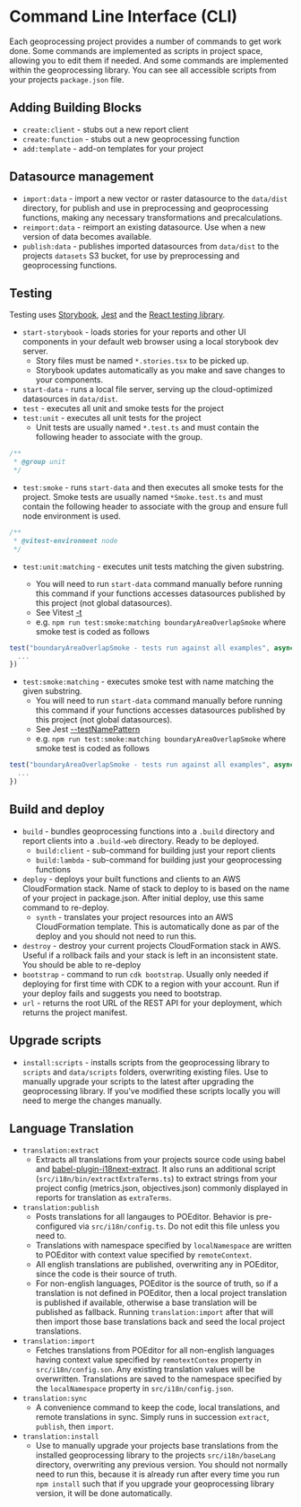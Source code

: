 # Command Line Interface (CLI)

Each geoprocessing project provides a number of commands to get work done.  Some commands are implemented as scripts in project space, allowing you to edit them if needed.  And some commands are implemented within the geoprocessing library.  You can see all accessible scripts from your projects `package.json` file.

## Adding Building Blocks

* `create:client` - stubs out a new report client
* `create:function` - stubs out a new geoprocessing function
* `add:template` - add-on templates for your project

## Datasource management

* `import:data` - import a new vector or raster datasource to the `data/dist` directory, for publish and use in preprocessing and geoprocessing functions, making any necessary transformations and precalculations.
* `reimport:data` - reimport an existing datasource.  Use when a new version of data becomes available.
* `publish:data` - publishes imported datasources from `data/dist` to the projects `datasets` S3 bucket, for use by preprocessing and geoprocessing functions.

## Testing

Testing uses [Storybook](https://storybook.js.org/), [Jest](https://jestjs.io/) and the [React testing library](https://testing-library.com/docs/react-testing-library/intro/).

* `start-storybook` - loads stories for your reports and other UI components in your default web browser using a local storybook dev server.
  * Story files must be named `*.stories.tsx` to be picked up.
  * Storybook updates automatically as you make and save changes to your components.
* `start-data` - runs a local file server, serving up the cloud-optimized datasources in `data/dist`.
* `test` - executes all unit and smoke tests for the project
* `test:unit` - executes all unit tests for the project
  * Unit tests are usually named `*.test.ts` and must contain the following header to associate with the group.

```typescript
/**
 * @group unit
 */
```

* `test:smoke` - runs `start-data` and then executes all smoke tests for the project.  Smoke tests are usually named `*Smoke.test.ts` and must contain the following header to associate with the group and ensure full node environment is used.

```typescript
/**
 * @vitest-environment node
 */
```

* `test:unit:matching` - executes unit tests matching the given substring.

  * You will need to run `start-data` command manually before running this command if your functions accesses datasources published by this project (not global datasources).
  * See Vitest [-t](https://vitest.dev/guide/cli#options)
  * e.g. `npm run test:smoke:matching boundaryAreaOverlapSmoke` where smoke test is coded as follows

```typescript
test("boundaryAreaOverlapSmoke - tests run against all examples", async () => {
  ...
})
```

* `test:smoke:matching` - executes smoke test with name matching the given substring.  
  * You will need to run `start-data` command manually before running this command if your functions accesses datasources published by this project (not global datasources).
  * See Jest [--testNamePattern](https://jestjs.io/docs/cli#--testnamepatternregex)
  * e.g. `npm run test:smoke:matching boundaryAreaOverlapSmoke` where smoke test is coded as follows

```typescript
test("boundaryAreaOverlapSmoke - tests run against all examples", async () => {
  ...
})
```

## Build and deploy

* `build` - bundles geoprocessing functions into a `.build` directory and report clients into a `.build-web` directory.  Ready to be deployed.
  * `build:client` - sub-command for building just your report clients
  * `build:lambda` - sub-command for building just your geoprocessing functions
* `deploy` - deploys your built functions and clients to an AWS CloudFormation stack.  Name of stack to deploy to is based on the name of your project in package.json.  After initial deploy, use this same command to re-deploy.
  * `synth` - translates your project resources into an AWS CloudFormation template.  This is automatically done as par of the deploy and you should not need to run this.
* `destroy` - destroy your current projects CloudFormation stack in AWS.  Useful if a rollback fails and your stack is left in an inconsistent state.  You should be able to re-deploy 
* `bootstrap` - command to run `cdk bootstrap`.  Usually only needed if deploying for first time with CDK to a region with your account.  Run if your deploy fails and suggests you need to bootstrap.
* `url` - returns the root URL of the REST API for your deployment, which returns the project manifest.

## Upgrade scripts

* `install:scripts` - installs scripts from the geoprocessing library to `scripts` and `data/scripts` folders, overwriting existing files.  Use to manually upgrade your scripts to the latest after upgrading the geoprocessing library.  If you've modified these scripts locally you will need to merge the changes manually.

## Language Translation

* `translation:extract`
  * Extracts all translations from your projects source code using babel and [babel-plugin-i18next-extract](https://github.com/gilbsgilbs/babel-plugin-i18next-extract).  It also runs an additional script (`src/i18n/bin/extractExtraTerms.ts`) to extract strings from your project config (metrics.json, objectives.json) commonly displayed in reports for translation as `extraTerms`.
* `translation:publish`
  * Posts translations for all langauges to POEditor.  Behavior is pre-configured via `src/i18n/config.ts`.  Do not edit this file unless you need to.
  * Translations with namespace specified by `localNamespace` are written to POEditor with context value specified by `remoteContext`.
  * All english translations are published, overwriting any in POEditor, since the code is their source of truth.
  * For non-english languages, POEditor is the source of truth, so if a translation is not defined in POEditor, then a local project translation is published if available, otherwise a base translation will be published as fallback.  Running `translation:import` after that will then import those base translations back and seed the local project translations.
* `translation:import`
  * Fetches translations from POEditor for all non-english languages having context value specified by `remotextContex` property in `src/i18n/config.son`. Any existing translation values will be overwritten. Translations are saved to the namespace specified by the `localNamespace` property in `src/i18n/config.json`.
* `translation:sync`
  * A convenience command to keep the code, local translations, and remote translations in sync.  Simply runs in succession `extract`, `publish`, then `import`.
* `translation:install`
  * Use to manually upgrade your projects base translations from the installed geoprocessing library to the projects `src/i18n/baseLang` directory, overwriting any previous version.  You should not normally need to run this, because it is already run after every time you run `npm install` such that if you upgrade your geoprocessing library version, it will be done automatically.
